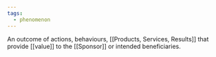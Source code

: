 ```yaml
---
tags:
  - phenomenon
---
```

An outcome of actions, behaviours, [[Products, Services, Results]] that provide [[value]] to the [[Sponsor]] or intended beneficiaries.